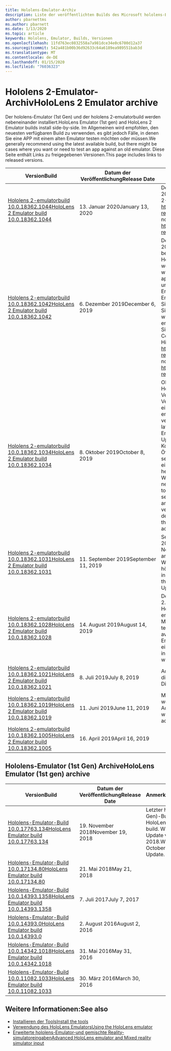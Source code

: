 ```yaml
---
title: Hololens-Emulator-Archiv
description: Liste der veröffentlichten Builds des Microsoft hololens-Emulators.
author: pbarnettms
ms.author: pbarnett
ms.date: 1/13/2020
ms.topic: article
keywords: Hololens, Emulator, Builds, Versionen
ms.openlocfilehash: 11fd763ec0832558a7a981dce34e0c6700d12a37
ms.sourcegitcommit: 542a481b00b36d92633c64a6189ea989551bab3d
ms.translationtype: MT
ms.contentlocale: de-DE
ms.lasthandoff: 01/15/2020
ms.locfileid: "76036323"
---
```

# <a name="hololens-2-emulator-archive"></a><span data-ttu-id="be344-104">Hololens 2-Emulator-Archiv</span><span class="sxs-lookup"><span data-stu-id="be344-104">HoloLens 2 Emulator archive</span></span>

<span data-ttu-id="be344-105">Der hololens-Emulator (1st Gen) und der hololens 2-emulatorbuild werden nebeneinander installiert.</span><span class="sxs-lookup"><span data-stu-id="be344-105">HoloLens Emulator (1st gen) and HoloLens 2 Emulator builds install side-by-side.</span></span> <span data-ttu-id="be344-106">Im Allgemeinen wird empfohlen, den neuesten verfügbaren Build zu verwenden. es gibt jedoch Fälle, in denen Sie eine APP mit einem alten Emulator testen möchten oder müssen.</span><span class="sxs-lookup"><span data-stu-id="be344-106">We generally recommend using the latest available build, but there might be cases where you want or need to test an app against an old emulator.</span></span> <span data-ttu-id="be344-107">Diese Seite enthält Links zu freigegebenen Versionen.</span><span class="sxs-lookup"><span data-stu-id="be344-107">This page includes links to released versions.</span></span>

|  <span data-ttu-id="be344-108">Version</span><span class="sxs-lookup"><span data-stu-id="be344-108">Build</span></span> |  <span data-ttu-id="be344-109">Datum der Veröffentlichung</span><span class="sxs-lookup"><span data-stu-id="be344-109">Release Date</span></span> |  <span data-ttu-id="be344-110">Anmerkungen</span><span class="sxs-lookup"><span data-stu-id="be344-110">Notes</span></span> | 
|----------|----------|----------|
|  [<span data-ttu-id="be344-111">Hololens 2-emulatorbuild 10.0.18362.1044</span><span class="sxs-lookup"><span data-stu-id="be344-111">HoloLens 2 Emulator build 10.0.18362.1044</span></span>](https://go.microsoft.com/fwlink/?linkid=2114824) | <span data-ttu-id="be344-112">13. Januar 2020</span><span class="sxs-lookup"><span data-stu-id="be344-112">January 13, 2020</span></span> | <span data-ttu-id="be344-113">Der Januar 2020 hololens 2-Build.</span><span class="sxs-lookup"><span data-stu-id="be344-113">January 2020 HoloLens 2 build.</span></span>  <span data-ttu-id="be344-114">Allgemeine hololens 2-Versions Hinweise finden Sie unter https://docs.microsoft.com/hololens/hololens-release-notes</span><span class="sxs-lookup"><span data-stu-id="be344-114">For general HoloLens 2 release notes, please see https://docs.microsoft.com/hololens/hololens-release-notes</span></span> |
|  [<span data-ttu-id="be344-115">Hololens 2-emulatorbuild 10.0.18362.1042</span><span class="sxs-lookup"><span data-stu-id="be344-115">HoloLens 2 Emulator build 10.0.18362.1042</span></span>](https://go.microsoft.com/fwlink/?linkid=2112589) | <span data-ttu-id="be344-116">6\. Dezember 2019</span><span class="sxs-lookup"><span data-stu-id="be344-116">December 6, 2019</span></span> | <span data-ttu-id="be344-117">Dezember 2019 hololens 2-Build.</span><span class="sxs-lookup"><span data-stu-id="be344-117">December 2019 HoloLens 2 build.</span></span>  <span data-ttu-id="be344-118">Es wird ein Problem behoben, bei dem eine im Emulator laufende Holographic-App unerwartet angehalten wird, wenn der PIN-Bereich angezeigt wird.</span><span class="sxs-lookup"><span data-stu-id="be344-118">Addresses an issue where a Holographic app running in the emulator will be suspended unexpectedly when displaying the pins panel.</span></span>  <span data-ttu-id="be344-119">Ermöglicht die Konnektivität mit einem Remote Emulator, wenn die Wahrnehmungs Simulations-API oder die perception Simulation Control-App verwendet wird.</span><span class="sxs-lookup"><span data-stu-id="be344-119">Enables connectivity to a remote emulator when using the Perception Simulation API or the Perception Simulation Control app.</span></span>  <span data-ttu-id="be344-120">Allgemeine hololens 2-Versions Hinweise finden Sie unter https://docs.microsoft.com/hololens/hololens-release-notes</span><span class="sxs-lookup"><span data-stu-id="be344-120">For general HoloLens 2 release notes, please see https://docs.microsoft.com/hololens/hololens-release-notes</span></span> |
|  [<span data-ttu-id="be344-121">Hololens 2-emulatorbuild 10.0.18362.1034</span><span class="sxs-lookup"><span data-stu-id="be344-121">HoloLens 2 Emulator build 10.0.18362.1034</span></span>](https://go.microsoft.com/fwlink/?linkid=2106649) | <span data-ttu-id="be344-122">8\. Oktober 2019</span><span class="sxs-lookup"><span data-stu-id="be344-122">October 8, 2019</span></span> | <span data-ttu-id="be344-123">Oktober 2019 hololens 2-Build.</span><span class="sxs-lookup"><span data-stu-id="be344-123">October 2019 HoloLens 2 build.</span></span>  <span data-ttu-id="be344-124">Beim Ausführen einer Version, die älter als die neueste verfügbare Version ist, wird der Emulator aufgefordert, auf eine neue Version zu aktualisieren.</span><span class="sxs-lookup"><span data-stu-id="be344-124">The emulator will prompt to update to a new version when running a version older than the latest available.</span></span>  <span data-ttu-id="be344-125">Bei Verwendung des Emulators unter Windows 10 Mai 2019 Update oder neuer ermöglicht die neue NAT-Konfigurations Registerkarte Entwicklern das Öffnen von Ports für Anwendungen, die auf separaten Geräten ausgeführt werden, um eine Verbindung mit dem Emulator herzustellen</span><span class="sxs-lookup"><span data-stu-id="be344-125">When using the emulator on the Windows 10 May 2019 Update or newer, the new NAT Configuration tab allows developers to open ports for applications running on separate devices to connect to the emulator and the Updates tab shows available emulator versions.</span></span>  <span data-ttu-id="be344-126">Weitere Informationen finden Sie in der [hololens-Emulator-Dokumentation](using-the-hololens-emulator.md) .</span><span class="sxs-lookup"><span data-stu-id="be344-126">See the [HoloLens emulator documentation](using-the-hololens-emulator.md) for additional details.</span></span> |
|  [<span data-ttu-id="be344-127">Hololens 2-emulatorbuild 10.0.18362.1031</span><span class="sxs-lookup"><span data-stu-id="be344-127">HoloLens 2 Emulator build 10.0.18362.1031</span></span>](https://go.microsoft.com/fwlink/?linkid=2103724) | <span data-ttu-id="be344-128">11. September 2019</span><span class="sxs-lookup"><span data-stu-id="be344-128">September 11, 2019</span></span> | <span data-ttu-id="be344-129">September 2019 hololens 2-Build.</span><span class="sxs-lookup"><span data-stu-id="be344-129">September 2019 HoloLens 2 build.</span></span>  <span data-ttu-id="be344-130">Die Registerkarte Netzwerk wird im Fenster emulatortools angezeigt, wenn Sie den Emulator auf dem Windows 10-Update vom Mai 2019 oder höher ausführen.</span><span class="sxs-lookup"><span data-stu-id="be344-130">The Network tab will appear in the emulator Tools window when running the emulator on the Windows 10 May 2019 Update or newer.</span></span> |
|  [<span data-ttu-id="be344-131">Hololens 2-emulatorbuild 10.0.18362.1028</span><span class="sxs-lookup"><span data-stu-id="be344-131">HoloLens 2 Emulator build 10.0.18362.1028</span></span>](https://go.microsoft.com/fwlink/?linkid=2101019) | <span data-ttu-id="be344-132">14. August 2019</span><span class="sxs-lookup"><span data-stu-id="be344-132">August 14, 2019</span></span> | <span data-ttu-id="be344-133">Der Buildvorgang vom August 2019 hololens 2.</span><span class="sxs-lookup"><span data-stu-id="be344-133">August 2019 HoloLens 2 build.</span></span>  <span data-ttu-id="be344-134">Holographic-App-Vorlagen sind nicht mehr enthalten, sind aber im Visual Studio Marketplace verfügbar.</span><span class="sxs-lookup"><span data-stu-id="be344-134">Holographic app templates are no longer included but are available in the Visual Studio Marketplace.</span></span>  <span data-ttu-id="be344-135">Der Emulator funktioniert nun, wenn sdche an einem benutzerdefinierten Speicherort installiert werden.</span><span class="sxs-lookup"><span data-stu-id="be344-135">The emulator will now work when SDKs are installed to a custom location.</span></span> |
|  [<span data-ttu-id="be344-136">Hololens 2-emulatorbuild 10.0.18362.1021</span><span class="sxs-lookup"><span data-stu-id="be344-136">HoloLens 2 Emulator build 10.0.18362.1021</span></span>](https://go.microsoft.com/fwlink/?linkid=2098508) | <span data-ttu-id="be344-137">8\. Juli 2019</span><span class="sxs-lookup"><span data-stu-id="be344-137">July 8, 2019</span></span> | <span data-ttu-id="be344-138">Adressiert ein Signatur Problem mit diskstream. dll.</span><span class="sxs-lookup"><span data-stu-id="be344-138">Addresses a signing issue with DiskStream.dll</span></span> |
|  [<span data-ttu-id="be344-139">Hololens 2-emulatorbuild 10.0.18362.1019</span><span class="sxs-lookup"><span data-stu-id="be344-139">HoloLens 2 Emulator build 10.0.18362.1019</span></span>](https://go.microsoft.com/fwlink/?linkid=2095316) | <span data-ttu-id="be344-140">11. Juni 2019</span><span class="sxs-lookup"><span data-stu-id="be344-140">June 11, 2019</span></span> | <span data-ttu-id="be344-141">Muss nicht mehr als Administrator ausgeführt werden.</span><span class="sxs-lookup"><span data-stu-id="be344-141">No longer needs to be run as Administrator.</span></span>  <span data-ttu-id="be344-142">Die Start Menü Verknüpfung wurde hinzugefügt.</span><span class="sxs-lookup"><span data-stu-id="be344-142">Start menu shortcut added.</span></span> |
|  [<span data-ttu-id="be344-143">Hololens 2-emulatorbuild 10.0.18362.1005</span><span class="sxs-lookup"><span data-stu-id="be344-143">HoloLens 2 Emulator build 10.0.18362.1005</span></span>](https://go.microsoft.com/fwlink/?linkid=2087187) | <span data-ttu-id="be344-144">16. April 2019</span><span class="sxs-lookup"><span data-stu-id="be344-144">April 16, 2019</span></span> |  |

## <a name="hololens-emulator-1st-gen-archive"></a><span data-ttu-id="be344-145">Hololens-Emulator (1st Gen) Archive</span><span class="sxs-lookup"><span data-stu-id="be344-145">HoloLens Emulator (1st gen) archive</span></span>

|  <span data-ttu-id="be344-146">Version</span><span class="sxs-lookup"><span data-stu-id="be344-146">Build</span></span> |  <span data-ttu-id="be344-147">Datum der Veröffentlichung</span><span class="sxs-lookup"><span data-stu-id="be344-147">Release Date</span></span> |  <span data-ttu-id="be344-148">Anmerkungen</span><span class="sxs-lookup"><span data-stu-id="be344-148">Notes</span></span> | 
|----------|----------|----------|
|  [<span data-ttu-id="be344-149">Hololens-Emulator-Build 10.0.17763.134</span><span class="sxs-lookup"><span data-stu-id="be344-149">HoloLens Emulator build 10.0.17763.134</span></span>](https://go.microsoft.com/fwlink/?linkid=2065980) | <span data-ttu-id="be344-150">19. November 2018</span><span class="sxs-lookup"><span data-stu-id="be344-150">November 19, 2018</span></span> | <span data-ttu-id="be344-151">Letzter hololens (1st Gen)-Build.</span><span class="sxs-lookup"><span data-stu-id="be344-151">Latest HoloLens (1st gen) build.</span></span> <span data-ttu-id="be344-152">Windows 10-Update vom Oktober 2018.</span><span class="sxs-lookup"><span data-stu-id="be344-152">Windows 10 October 2018 Update.</span></span> |
|  [<span data-ttu-id="be344-153">Hololens-Emulator-Build 10.0.17134.80</span><span class="sxs-lookup"><span data-stu-id="be344-153">HoloLens Emulator build 10.0.17134.80</span></span>](https://go.microsoft.com/fwlink/?linkid=874531) | <span data-ttu-id="be344-154">21. Mai 2018</span><span class="sxs-lookup"><span data-stu-id="be344-154">May 21, 2018</span></span> | 
|  [<span data-ttu-id="be344-155">Hololens-Emulator-Build 10.0.14393.1358</span><span class="sxs-lookup"><span data-stu-id="be344-155">HoloLens Emulator build 10.0.14393.1358</span></span>](https://go.microsoft.com/fwlink/?linkid=852626) |  <span data-ttu-id="be344-156">7\. Juli 2017</span><span class="sxs-lookup"><span data-stu-id="be344-156">July 7, 2017</span></span> |
|  [<span data-ttu-id="be344-157">Hololens-Emulator-Build 10.0.14393.0</span><span class="sxs-lookup"><span data-stu-id="be344-157">HoloLens Emulator build 10.0.14393.0</span></span>](https://go.microsoft.com/fwlink/?LinkID=823018) |  <span data-ttu-id="be344-158">2\. August 2016</span><span class="sxs-lookup"><span data-stu-id="be344-158">August 2, 2016</span></span> |
|  [<span data-ttu-id="be344-159">Hololens-Emulator-Build 10.0.14342.1018</span><span class="sxs-lookup"><span data-stu-id="be344-159">HoloLens Emulator build 10.0.14342.1018</span></span>](https://go.microsoft.com/fwlink/?LinkID=823018) |  <span data-ttu-id="be344-160">31. Mai 2016</span><span class="sxs-lookup"><span data-stu-id="be344-160">May 31, 2016</span></span> |
|  [<span data-ttu-id="be344-161">Hololens-Emulator-Build 10.0.11082.1033</span><span class="sxs-lookup"><span data-stu-id="be344-161">HoloLens Emulator build 10.0.11082.1033</span></span>](https://go.microsoft.com/fwlink/?LinkID=724053) |  <span data-ttu-id="be344-162">30. März 2016</span><span class="sxs-lookup"><span data-stu-id="be344-162">March 30, 2016</span></span> |

## <a name="see-also"></a><span data-ttu-id="be344-163">Weitere Informationen:</span><span class="sxs-lookup"><span data-stu-id="be344-163">See also</span></span>
* [<span data-ttu-id="be344-164">Installieren der Tools</span><span class="sxs-lookup"><span data-stu-id="be344-164">Install the tools</span></span>](install-the-tools.md)
* [<span data-ttu-id="be344-165">Verwendung des HoloLens Emulators</span><span class="sxs-lookup"><span data-stu-id="be344-165">Using the HoloLens emulator</span></span>](using-the-hololens-emulator.md)
* [<span data-ttu-id="be344-166">Erweiterte hololens-Emulator-und gemischte Reality-simulatoreingaben</span><span class="sxs-lookup"><span data-stu-id="be344-166">Advanced HoloLens emulator and Mixed reality simulator input</span></span>](advanced-hololens-emulator-and-mixed-reality-simulator-input.md)
